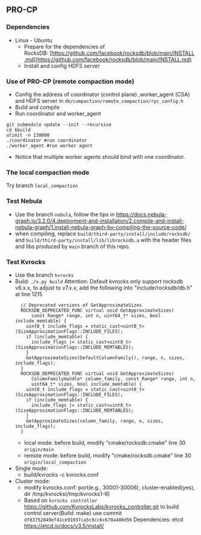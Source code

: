 ## **PRO-CP**

### **Dependencies**

- Linux - Ubuntu
    - Prepare for the dependencies of RocksDB: [https://github.com/facebook/rocksdb/blob/main/INSTALL.md](https://github.com/facebook/rocksdb/blob/main/INSTALL.md)
    - Install and config HDFS server

### **Use of PRO-CP (remote compaction mode)**

- Config the address of coordinator (control plane) ,worker_agent (CSA) and HDFS server in `db/compaction/remote_compaction/rpc_config.h`
- Build and compile
- Run coordinator and worker_agent

```shell
git submodule update --init --recursive
cd $build
ulimit -n 130000
./coordinator #run coordinator
./worker_agent #run worker agent
```

- Notice that multiple worker agents should bind with one coordinator.
### **The local compaction mode**
Try branch ```local_compaction```


### Test Nebula
- Use the branch ```nebula```, follow the tips in https://docs.nebula-graph.io/3.2.0/4.deployment-and-installation/2.compile-and-install-nebula-graph/1.install-nebula-graph-by-compiling-the-source-code/ 
- when compiling, replace ```build/third-party/install/include/rocksdb/``` and ```build/third-party/install/lib/librocksdb.a``` with the header files and libs produced by ```main``` branch of this repo.

### Test Kvrocks
- Use the branch ```kvrocks```
- Build: ```./x.py build```
    Attention: Default kvrocks only support rocksdb v6.x.x, to adjust to v7.x.x, add the following into "include/rocksdb/db.h" at line 1215
    ```
      // Deprecated versions of GetApproximateSizes
      ROCKSDB_DEPRECATED_FUNC virtual void GetApproximateSizes(
          const Range* range, int n, uint64_t* sizes, bool include_memtable) {
        uint8_t include_flags = static_cast<uint8_t>(SizeApproximationFlags::INCLUDE_FILES);
        if (include_memtable) {
          include_flags |= static_cast<uint8_t>(SizeApproximationFlags::INCLUDE_MEMTABLES);
        }
        GetApproximateSizes(DefaultColumnFamily(), range, n, sizes, include_flags);
      }
      ROCKSDB_DEPRECATED_FUNC virtual void GetApproximateSizes(
          ColumnFamilyHandle* column_family, const Range* range, int n,
          uint64_t* sizes, bool include_memtable) {
        uint8_t include_flags = static_cast<uint8_t>(SizeApproximationFlags::INCLUDE_FILES);
        if (include_memtable) {
          include_flags |= static_cast<uint8_t>(SizeApproximationFlags::INCLUDE_MEMTABLES);
        }
        GetApproximateSizes(column_family, range, n, sizes, include_flags);
      }
    ```
    - local mode: before build, modify "cmake/rocksdb.cmake" line 30 ```origin/main```
    - remote mode: before build, modify "cmake/rocksdb.cmake" line 30 ```origin/local_compaction```
- Single mode:
    - build/kvrocks -c kvrocks.conf 
- Cluster mode:
    - modify kvrocks.conf: port(e.g., 30001-30006), cluster-enabled(yes), dir /tmp/kvrocks(/tmp/kvrocks1-6)
    - Based on ```kvrocks controller``` https://github.com/KvrocksLabs/kvrocks_controller.git to build control server(Build: make)
        use commit ```df83752849ef41ce91037ca5c9cc6c670a480d56```
        Dependencies: etcd https://etcd.io/docs/v3.5/install/

